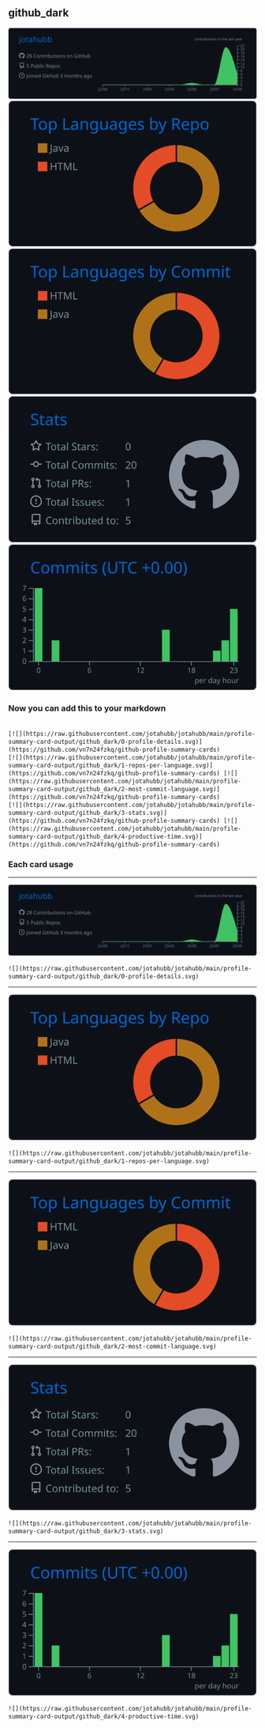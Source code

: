 ## github_dark

[![](./0-profile-details.svg)](https://github.com/vn7n24fzkq/github-profile-summary-cards)
[![](./1-repos-per-language.svg)](https://github.com/vn7n24fzkq/github-profile-summary-cards) [![](./2-most-commit-language.svg)](https://github.com/vn7n24fzkq/github-profile-summary-cards)
[![](./3-stats.svg)](https://github.com/vn7n24fzkq/github-profile-summary-cards) [![](./4-productive-time.svg)](https://github.com/vn7n24fzkq/github-profile-summary-cards)
### Now you can add this to your markdown
```

[![](https://raw.githubusercontent.com/jotahubb/jotahubb/main/profile-summary-card-output/github_dark/0-profile-details.svg)](https://github.com/vn7n24fzkq/github-profile-summary-cards)
[![](https://raw.githubusercontent.com/jotahubb/jotahubb/main/profile-summary-card-output/github_dark/1-repos-per-language.svg)](https://github.com/vn7n24fzkq/github-profile-summary-cards) [![](https://raw.githubusercontent.com/jotahubb/jotahubb/main/profile-summary-card-output/github_dark/2-most-commit-language.svg)](https://github.com/vn7n24fzkq/github-profile-summary-cards)
[![](https://raw.githubusercontent.com/jotahubb/jotahubb/main/profile-summary-card-output/github_dark/3-stats.svg)](https://github.com/vn7n24fzkq/github-profile-summary-cards) [![](https://raw.githubusercontent.com/jotahubb/jotahubb/main/profile-summary-card-output/github_dark/4-productive-time.svg)](https://github.com/vn7n24fzkq/github-profile-summary-cards)

```

### Each card usage
---

![](./0-profile-details.svg)

```
![](https://raw.githubusercontent.com/jotahubb/jotahubb/main/profile-summary-card-output/github_dark/0-profile-details.svg)
```

    

---

![](./1-repos-per-language.svg)

```
![](https://raw.githubusercontent.com/jotahubb/jotahubb/main/profile-summary-card-output/github_dark/1-repos-per-language.svg)
```

    

---

![](./2-most-commit-language.svg)

```
![](https://raw.githubusercontent.com/jotahubb/jotahubb/main/profile-summary-card-output/github_dark/2-most-commit-language.svg)
```

    

---

![](./3-stats.svg)

```
![](https://raw.githubusercontent.com/jotahubb/jotahubb/main/profile-summary-card-output/github_dark/3-stats.svg)
```

    

---

![](./4-productive-time.svg)

```
![](https://raw.githubusercontent.com/jotahubb/jotahubb/main/profile-summary-card-output/github_dark/4-productive-time.svg)
```

    
